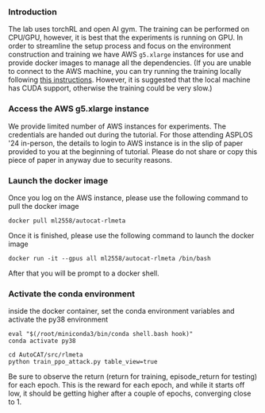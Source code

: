 ### Introduction

The lab uses torchRL and open AI gym. The training can be performed on CPU/GPU, however, it is best that the experiments is running on GPU. 
In order to streamline the setup process and focus on the environment construction and training we have AWS ```g5.xlarge``` instances for use and 
provide docker images to manage all the dependencies. (If you are unable to connect to the AWS machine, you can try running the training locally following [this instructions](local_inst.md). However, it is suggested that the local machine has CUDA support, otherwise the training could be very slow.)

### Access the AWS g5.xlarge instance

We provide limited number of AWS instances for experiments.
The credentials are handed out during the tutorial. For those attending ASPLOS '24 in-person, the details to login to AWS instance is in the slip of paper provided to you at the beginning of tutorial. Please do not share or copy this piece of paper in anyway due to security reasons. 

### Launch the docker image

Once you log on the AWS instance, please use the following command to pull the docker image 

```
docker pull ml2558/autocat-rlmeta
```

Once it is finished, please use the following command to launch the docker image

```
docker run -it --gpus all ml2558/autocat-rlmeta /bin/bash 
```

After that you will be prompt to a docker shell.

### Activate the conda environment

inside the docker container, set the conda environment variables and activate the py38 environment

```
eval "$(/root/miniconda3/bin/conda shell.bash hook)" 
conda activate py38
```

```
cd AutoCAT/src/rlmeta
python train_ppo_attack.py table_view=true
```

Be sure to observe the return (return for training, episode_return for testing) for each epoch. This is the reward for each epoch, and while it starts off low, it should be getting higher after a couple of epochs, converging close to 1. 

